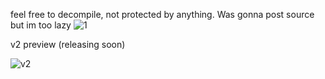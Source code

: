feel free to decompile, not protected by anything. Was gonna post source but im too lazy
![1](https://cdn.discordapp.com/attachments/843956305189535775/978150819268542474/unknown.png?size=4096)

v2 preview (releasing soon)

![v2](https://cdn.discordapp.com/attachments/978664472883396749/984237966996156426/unknown.png)
